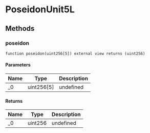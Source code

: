 # PoseidonUnit5L









## Methods

### poseidon

```solidity
function poseidon(uint256[5]) external view returns (uint256)
```





#### Parameters

| Name | Type | Description |
|---|---|---|
| _0 | uint256[5] | undefined |

#### Returns

| Name | Type | Description |
|---|---|---|
| _0 | uint256 | undefined |




